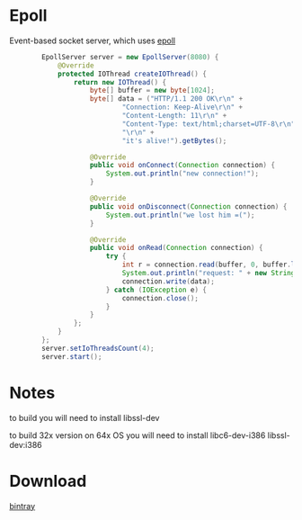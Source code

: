 Epoll
=========

Event-based socket server, which uses [epoll]

```java
        EpollServer server = new EpollServer(8080) {
            @Override
            protected IOThread createIOThread() {
                return new IOThread() {
                    byte[] buffer = new byte[1024];
                    byte[] data = ("HTTP/1.1 200 OK\r\n" +
                            "Connection: Keep-Alive\r\n" +
                            "Content-Length: 11\r\n" +
                            "Content-Type: text/html;charset=UTF-8\r\n" +
                            "\r\n" +
                            "it's alive!").getBytes();

                    @Override
                    public void onConnect(Connection connection) {
                        System.out.println("new connection!");
                    }

                    @Override
                    public void onDisconnect(Connection connection) {
                        System.out.println("we lost him =(");
                    }

                    @Override
                    public void onRead(Connection connection) {
                        try {
                            int r = connection.read(buffer, 0, buffer.length);
                            System.out.println("request: " + new String(buffer, 0, r));
                            connection.write(data);
                        } catch (IOException e) {
                            connection.close();
                        }
                    }
                };
            }
        };
        server.setIoThreadsCount(4);
        server.start();
```

Notes
=========
to build you will need to install libssl-dev

to build 32x version on 64x OS you will need to install libc6-dev-i386 libssl-dev:i386

Download
=========
[bintray]


[epoll]:http://en.wikipedia.org/wiki/Epoll
[bintray]:https://bintray.com/wizzardo/maven/epoll/
